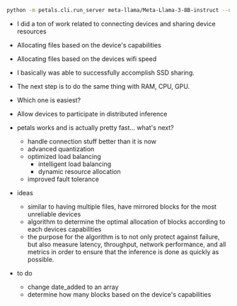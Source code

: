 

```bash
python -m petals.cli.run_server meta-llama/Meta-Llama-3-8B-instruct --new_swarm --identity_path ./identities/peer1.key  
```


- I did a ton of work related to connecting devices and sharing device resources
- Allocating files based on the device's capabilities 
- Allocating files based on the devices wifi speed
- I basically was able to successfully accomplish SSD sharing. 

- The next step is to do the same thing with RAM, CPU, GPU. 
- Which one is easiest?


- Allow devices to participate in distributed inference

- petals works and is actually pretty fast... what's next?
    - handle connection stuff better than it is now
    - advanced quantization
    - optimized load balancing
        - intelligent load balancing
        - dynamic resource allocation
    - improved fault tolerance

- ideas
    - similar to having multiple files, have mirrored blocks for the most unreliable devices
    - algorithm to determine the optimal allocation of blocks according to each devices capabilities
    - the purpose for the algorithm is to not only protect against failure, but also measure latency, 
    throughput, network performance, and all metrics in order to ensure that the inference is done 
    as quickly as possible.


- to do 
    - change date_added to an array
    - determine how many blocks based on the device's capabilities



